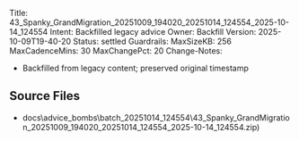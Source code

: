 Title: 43_Spanky_GrandMigration_20251009_194020_20251014_124554_2025-10-14_124554
Intent: Backfilled legacy advice
Owner: Backfill
Version: 2025-10-09T19-40-20
Status: settled
Guardrails:
  MaxSizeKB: 256
  MaxCadenceMins: 30
  MaxChangePct: 20
Change-Notes:
  - Backfilled from legacy content; preserved original timestamp

## Source Files
- docs\advice_bombs\batch_20251014_124554\43_Spanky_GrandMigration_20251009_194020_20251014_124554_2025-10-14_124554.zip)
